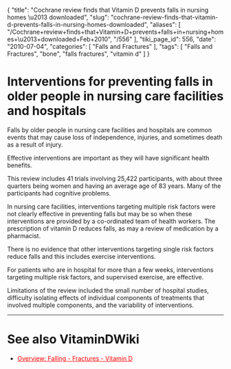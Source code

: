 {
    "title": "Cochrane review finds that Vitamin D prevents falls in nursing homes \u2013 downloaded",
    "slug": "cochrane-review-finds-that-vitamin-d-prevents-falls-in-nursing-homes-downloaded",
    "aliases": [
        "/Cochrane+review+finds+that+Vitamin+D+prevents+falls+in+nursing+homes+\u2013+downloaded+Feb+2010",
        "/556"
    ],
    "tiki_page_id": 556,
    "date": "2010-07-04",
    "categories": [
        "Falls and Fractures"
    ],
    "tags": [
        "Falls and Fractures",
        "bone",
        "falls fractures",
        "vitamin d"
    ]
}


# Interventions for preventing falls in older people in nursing care facilities and hospitals

Falls by older people in nursing care facilities and hospitals are common events that may cause loss of independence, injuries, and sometimes death as a result of injury. 

Effective interventions are important as they will have significant health benefits.

This review includes 41 trials involving 25,422 participants, with about three quarters being women and having an average age of 83 years. Many of the participants had cognitive problems.

In nursing care facilities, interventions targeting multiple risk factors were not clearly effective in preventing falls but may be so when these interventions are provided by a co-ordinated team of health workers. The prescription of vitamin D reduces falls, as may a review of medication by a pharmacist. 

There is no evidence that other interventions targeting single risk factors reduce falls and this includes exercise interventions.

For patients who are in hospital for more than a few weeks, interventions targeting multiple risk factors, and supervised exercise, are effective.

Limitations of the review included the small number of hospital studies, difficulty isolating effects of individual components of treatments that involved multiple components, and the variability of interventions.

- - - - - - - 

# See also VitaminDWiki

* <a href="/posts/overview-falling-fractures-vitamin-d" style="color: red; text-decoration: underline;" title="This link has an unknown page_id: 1260">Overview: Falling - Fractures - Vitamin D</a>